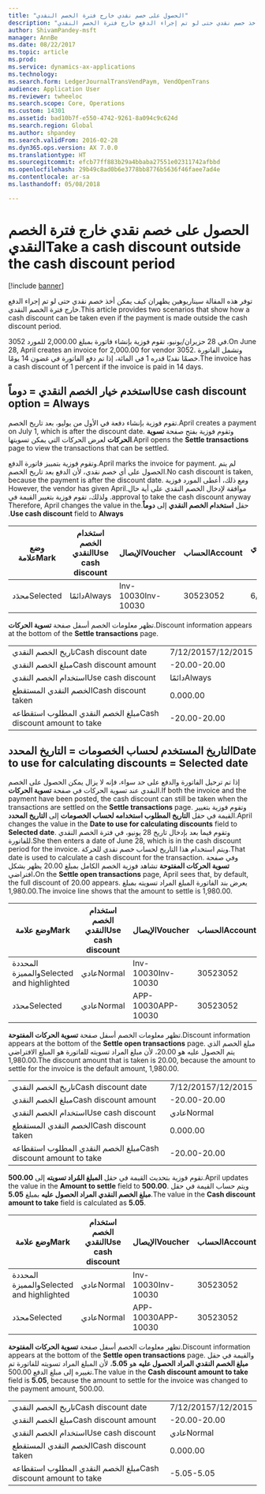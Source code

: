 ```yaml
---
title: "الحصول على خصم نقدي خارج فترة الخصم النقدي"
description: "توفر هذه المقالة سيناريوهين يظهران كيف يمكن أخذ خصم نقدي حتى لو تم إجراء الدفع خارج فترة الخصم النقدي."
author: ShivamPandey-msft
manager: AnnBe
ms.date: 08/22/2017
ms.topic: article
ms.prod: 
ms.service: dynamics-ax-applications
ms.technology: 
ms.search.form: LedgerJournalTransVendPaym, VendOpenTrans
audience: Application User
ms.reviewer: twheeloc
ms.search.scope: Core, Operations
ms.custom: 14301
ms.assetid: bad10b7f-e550-4742-9261-8a094c9c624d
ms.search.region: Global
ms.author: shpandey
ms.search.validFrom: 2016-02-28
ms.dyn365.ops.version: AX 7.0.0
ms.translationtype: HT
ms.sourcegitcommit: efcb77ff883b29a4bbaba27551e02311742afbbd
ms.openlocfilehash: 29b49c8ad0b6e3778bb8776b5636f46faee7ad4e
ms.contentlocale: ar-sa
ms.lasthandoff: 05/08/2018

---
```


# <a name="take-a-cash-discount-outside-the-cash-discount-period"></a><span data-ttu-id="fec8d-103">الحصول على خصم نقدي خارج فترة الخصم النقدي</span><span class="sxs-lookup"><span data-stu-id="fec8d-103">Take a cash discount outside the cash discount period</span></span>

[!include [banner](../includes/banner.md)]

<span data-ttu-id="fec8d-104">توفر هذه المقالة سيناريوهين يظهران كيف يمكن أخذ خصم نقدي حتى لو تم إجراء الدفع خارج فترة الخصم النقدي.</span><span class="sxs-lookup"><span data-stu-id="fec8d-104">This article provides two scenarios that show how a cash discount can be taken even if the payment is made outside the cash discount period.</span></span>

<span data-ttu-id="fec8d-105">في 28 حزيران/يونيو، تقوم فوزية بإنشاء فاتورة بمبلغ 2,000.00 للمورد 3052.</span><span class="sxs-lookup"><span data-stu-id="fec8d-105">On June 28, April creates an invoice for 2,000.00 for vendor 3052.</span></span> <span data-ttu-id="fec8d-106">وتشمل الفاتورة خصمًا نقديًا قدره 1 في المائة، إذا تم دفع الفاتورة في غضون 14 يومًا.‬</span><span class="sxs-lookup"><span data-stu-id="fec8d-106">The invoice has a cash discount of 1 percent if the invoice is paid in 14 days.</span></span>

## <a name="use-cash-discount-option--always"></a><span data-ttu-id="fec8d-107">استخدم خيار الخصم النقدي = دوماً</span><span class="sxs-lookup"><span data-stu-id="fec8d-107">Use cash discount option = Always</span></span>
<span data-ttu-id="fec8d-108">تقوم فوزية بإنشاء دفعة في الأول من يوليو، بعد تاريخ الخصم.</span><span class="sxs-lookup"><span data-stu-id="fec8d-108">April creates a payment on July 1, which is after the discount date.</span></span> <span data-ttu-id="fec8d-109">وتقوم فوزية بفتح صفحة **تسوية الحركات** لعرض الحركات التي يمكن تسويتها.</span><span class="sxs-lookup"><span data-stu-id="fec8d-109">April opens the **Settle transactions** page to view the transactions that can be settled.</span></span> 

<span data-ttu-id="fec8d-110">وتقوم فوزية بتمييز فاتورة الدفع.</span><span class="sxs-lookup"><span data-stu-id="fec8d-110">April marks the invoice for payment.</span></span> <span data-ttu-id="fec8d-111">لم يتم الحصول على أي خصم نقدي، لأن الدفع بعد تاريخ الخصم.</span><span class="sxs-lookup"><span data-stu-id="fec8d-111">No cash discount is taken, because the payment is after the discount date.</span></span> <span data-ttu-id="fec8d-112">‏‫ومع ذلك، أعطى المورد فوزية موافقة لإدخال الخصم النقدي على أية حال.</span><span class="sxs-lookup"><span data-stu-id="fec8d-112">However, the vendor has given April approval to take the cash discount anyway.</span></span> <span data-ttu-id="fec8d-113">ولذلك، تقوم فوزية بتغيير القيمة في حقل **استخدام الخصم النقدي** إلى **دوماً**.</span><span class="sxs-lookup"><span data-stu-id="fec8d-113">Therefore, April changes the value in the **Use cash discount** field to **Always**.</span></span>

| <span data-ttu-id="fec8d-114">وضع علامة</span><span class="sxs-lookup"><span data-stu-id="fec8d-114">Mark</span></span>     | <span data-ttu-id="fec8d-115">استخدام الخصم النقدي</span><span class="sxs-lookup"><span data-stu-id="fec8d-115">Use cash discount</span></span> | <span data-ttu-id="fec8d-116">الإيصال</span><span class="sxs-lookup"><span data-stu-id="fec8d-116">Voucher</span></span>   | <span data-ttu-id="fec8d-117">الحساب</span><span class="sxs-lookup"><span data-stu-id="fec8d-117">Account</span></span> | <span data-ttu-id="fec8d-118">تاريخ الخصم النقدي</span><span class="sxs-lookup"><span data-stu-id="fec8d-118">Cash discount date</span></span> | <span data-ttu-id="fec8d-119">تاريخ الاستحقاق</span><span class="sxs-lookup"><span data-stu-id="fec8d-119">Due date</span></span>  | <span data-ttu-id="fec8d-120">الفاتورة</span><span class="sxs-lookup"><span data-stu-id="fec8d-120">Invoice</span></span> | <span data-ttu-id="fec8d-121">المبلغ بعملة الحركة</span><span class="sxs-lookup"><span data-stu-id="fec8d-121">Amount in transaction currency</span></span> | <span data-ttu-id="fec8d-122">عملة</span><span class="sxs-lookup"><span data-stu-id="fec8d-122">Currency</span></span> | <span data-ttu-id="fec8d-123">المبلغ المراد تسويته</span><span class="sxs-lookup"><span data-stu-id="fec8d-123">Amount to settle</span></span> |
|----------|-------------------|-----------|---------|--------------------|-----------|---------|--------------------------------|----------|------------------|
| <span data-ttu-id="fec8d-124">محدَد</span><span class="sxs-lookup"><span data-stu-id="fec8d-124">Selected</span></span> | <span data-ttu-id="fec8d-125">دائمًا</span><span class="sxs-lookup"><span data-stu-id="fec8d-125">Always</span></span>            | <span data-ttu-id="fec8d-126">Inv-10030</span><span class="sxs-lookup"><span data-stu-id="fec8d-126">Inv-10030</span></span> | <span data-ttu-id="fec8d-127">3052</span><span class="sxs-lookup"><span data-stu-id="fec8d-127">3052</span></span>    | <span data-ttu-id="fec8d-128">6/28/2015</span><span class="sxs-lookup"><span data-stu-id="fec8d-128">6/28/2015</span></span>          | <span data-ttu-id="fec8d-129">7/12/2015</span><span class="sxs-lookup"><span data-stu-id="fec8d-129">7/12/2015</span></span> | <span data-ttu-id="fec8d-130">10030</span><span class="sxs-lookup"><span data-stu-id="fec8d-130">10030</span></span>   | <span data-ttu-id="fec8d-131">-2,000.00</span><span class="sxs-lookup"><span data-stu-id="fec8d-131">-2,000.00</span></span>                      | <span data-ttu-id="fec8d-132">دولار أمريكي</span><span class="sxs-lookup"><span data-stu-id="fec8d-132">USD</span></span>      | <span data-ttu-id="fec8d-133">-1,980.00</span><span class="sxs-lookup"><span data-stu-id="fec8d-133">-1,980.00</span></span>        |

<span data-ttu-id="fec8d-134">تظهر معلومات الخصم أسفل صفحة **تسوية الحركات**.</span><span class="sxs-lookup"><span data-stu-id="fec8d-134">Discount information appears at the bottom of the **Settle transactions** page.</span></span>

|                              |           |
|------------------------------|-----------|
| <span data-ttu-id="fec8d-135">تاريخ الخصم النقدي</span><span class="sxs-lookup"><span data-stu-id="fec8d-135">Cash discount date</span></span>           | <span data-ttu-id="fec8d-136">7/12/2015</span><span class="sxs-lookup"><span data-stu-id="fec8d-136">7/12/2015</span></span> |
| <span data-ttu-id="fec8d-137">مبلغ الخصم النقدي</span><span class="sxs-lookup"><span data-stu-id="fec8d-137">Cash discount amount</span></span>         | <span data-ttu-id="fec8d-138">-20.00</span><span class="sxs-lookup"><span data-stu-id="fec8d-138">-20.00</span></span>    |
| <span data-ttu-id="fec8d-139">استخدام الخصم النقدي</span><span class="sxs-lookup"><span data-stu-id="fec8d-139">Use cash discount</span></span>            | <span data-ttu-id="fec8d-140">دائمًا</span><span class="sxs-lookup"><span data-stu-id="fec8d-140">Always</span></span>    |
| <span data-ttu-id="fec8d-141">الخصم النقدي المستقطع</span><span class="sxs-lookup"><span data-stu-id="fec8d-141">Cash discount taken</span></span>          | <span data-ttu-id="fec8d-142">0.00</span><span class="sxs-lookup"><span data-stu-id="fec8d-142">0.00</span></span>      |
| <span data-ttu-id="fec8d-143">مبلغ الخصم النقدي المطلوب استقطاعه</span><span class="sxs-lookup"><span data-stu-id="fec8d-143">Cash discount amount to take</span></span> | <span data-ttu-id="fec8d-144">-20.00</span><span class="sxs-lookup"><span data-stu-id="fec8d-144">-20.00</span></span>    |

## <a name="date-to-use-for-calculating-discounts--selected-date"></a><span data-ttu-id="fec8d-145">التاريخ المستخدم لحساب الخصومات = التاريخ المحدد</span><span class="sxs-lookup"><span data-stu-id="fec8d-145">Date to use for calculating discounts = Selected date</span></span>
<span data-ttu-id="fec8d-146">إذا تم ترحيل الفاتورة والدفع على حد سواء، فإنه لا يزال يمكن الحصول على الخصم النقدي عند تسوية الحركات في صفحة **تسوية الحركات**.</span><span class="sxs-lookup"><span data-stu-id="fec8d-146">If both the invoice and the payment have been posted, the cash discount can still be taken when the transactions are settled on the **Settle transactions** page.</span></span> <span data-ttu-id="fec8d-147">وتقوم فوزية بتغيير القيمة في حقل **التاريخ المطلوب استخدامه لحساب الخصومات** إلى **التاريخ المحدد**.</span><span class="sxs-lookup"><span data-stu-id="fec8d-147">April changes the value in the **Date to use for calculating discounts** field to **Selected date**.</span></span> <span data-ttu-id="fec8d-148">وتقوم فيما بعد بإدخال تاريخ 28 يونيو، في فترة الخصم النقدي للفاتورة.</span><span class="sxs-lookup"><span data-stu-id="fec8d-148">She then enters a date of June 28, which is in the cash discount period for the invoice.</span></span> <span data-ttu-id="fec8d-149">ويتم استخدام هذا التاريخ لحساب خصم نقدي للحركة.</span><span class="sxs-lookup"><span data-stu-id="fec8d-149">That date is used to calculate a cash discount for the transaction.</span></span> <span data-ttu-id="fec8d-150">وفي صفحة **تسوية الحركات المفتوحة** تشاهد فوزية الخصم الكامل بمبلغ 20.00  يظهر بشكل افتراضي،</span><span class="sxs-lookup"><span data-stu-id="fec8d-150">On the **Settle open transactions** page, April sees that, by default, the full discount of 20.00 appears.</span></span> <span data-ttu-id="fec8d-151">يعرض بند الفاتورة المبلغ المراد تسويته بمبلغ 1,980.00.</span><span class="sxs-lookup"><span data-stu-id="fec8d-151">The invoice line shows that the amount to settle is 1,980.00.</span></span>

| <span data-ttu-id="fec8d-152">وضع علامة</span><span class="sxs-lookup"><span data-stu-id="fec8d-152">Mark</span></span>                     | <span data-ttu-id="fec8d-153">استخدام الخصم النقدي</span><span class="sxs-lookup"><span data-stu-id="fec8d-153">Use cash discount</span></span> | <span data-ttu-id="fec8d-154">الإيصال</span><span class="sxs-lookup"><span data-stu-id="fec8d-154">Voucher</span></span>   | <span data-ttu-id="fec8d-155">الحساب</span><span class="sxs-lookup"><span data-stu-id="fec8d-155">Account</span></span> | <span data-ttu-id="fec8d-156">تاريخ الخصم النقدي</span><span class="sxs-lookup"><span data-stu-id="fec8d-156">Cash discount date</span></span> | <span data-ttu-id="fec8d-157">تاريخ الاستحقاق</span><span class="sxs-lookup"><span data-stu-id="fec8d-157">Due date</span></span>  | <span data-ttu-id="fec8d-158">الفاتورة</span><span class="sxs-lookup"><span data-stu-id="fec8d-158">Invoice</span></span> | <span data-ttu-id="fec8d-159">المبلغ بعملة الحركة</span><span class="sxs-lookup"><span data-stu-id="fec8d-159">Amount in transaction currency</span></span> | <span data-ttu-id="fec8d-160">عملة</span><span class="sxs-lookup"><span data-stu-id="fec8d-160">Currency</span></span> | <span data-ttu-id="fec8d-161">المبلغ المراد تسويته</span><span class="sxs-lookup"><span data-stu-id="fec8d-161">Amount to settle</span></span> |
|--------------------------|-------------------|-----------|---------|--------------------|-----------|---------|--------------------------------|----------|------------------|
| <span data-ttu-id="fec8d-162">المحددة والمميزة</span><span class="sxs-lookup"><span data-stu-id="fec8d-162">Selected and highlighted</span></span> | <span data-ttu-id="fec8d-163">عادي</span><span class="sxs-lookup"><span data-stu-id="fec8d-163">Normal</span></span>            | <span data-ttu-id="fec8d-164">Inv-10030</span><span class="sxs-lookup"><span data-stu-id="fec8d-164">Inv-10030</span></span> | <span data-ttu-id="fec8d-165">3052</span><span class="sxs-lookup"><span data-stu-id="fec8d-165">3052</span></span>    | <span data-ttu-id="fec8d-166">6/28/2015</span><span class="sxs-lookup"><span data-stu-id="fec8d-166">6/28/2015</span></span>          | <span data-ttu-id="fec8d-167">7/12/2015</span><span class="sxs-lookup"><span data-stu-id="fec8d-167">7/12/2015</span></span> | <span data-ttu-id="fec8d-168">10030</span><span class="sxs-lookup"><span data-stu-id="fec8d-168">10030</span></span>   | <span data-ttu-id="fec8d-169">-2,000.00</span><span class="sxs-lookup"><span data-stu-id="fec8d-169">-2,000.00</span></span>                      | <span data-ttu-id="fec8d-170">دولار أمريكي</span><span class="sxs-lookup"><span data-stu-id="fec8d-170">USD</span></span>      | <span data-ttu-id="fec8d-171">-1,980.00</span><span class="sxs-lookup"><span data-stu-id="fec8d-171">-1,980.00</span></span>        |
| <span data-ttu-id="fec8d-172">محدَد</span><span class="sxs-lookup"><span data-stu-id="fec8d-172">Selected</span></span>                 | <span data-ttu-id="fec8d-173">عادي</span><span class="sxs-lookup"><span data-stu-id="fec8d-173">Normal</span></span>            | <span data-ttu-id="fec8d-174">APP-10030</span><span class="sxs-lookup"><span data-stu-id="fec8d-174">APP-10030</span></span> | <span data-ttu-id="fec8d-175">3052</span><span class="sxs-lookup"><span data-stu-id="fec8d-175">3052</span></span>    | <span data-ttu-id="fec8d-176">7/15/2015</span><span class="sxs-lookup"><span data-stu-id="fec8d-176">7/15/2015</span></span>          | <span data-ttu-id="fec8d-177">7/15/2015</span><span class="sxs-lookup"><span data-stu-id="fec8d-177">7/15/2015</span></span> |         | <span data-ttu-id="fec8d-178">500.00</span><span class="sxs-lookup"><span data-stu-id="fec8d-178">500.00</span></span>                         | <span data-ttu-id="fec8d-179">دولار أمريكي</span><span class="sxs-lookup"><span data-stu-id="fec8d-179">USD</span></span>      | <span data-ttu-id="fec8d-180">500.00</span><span class="sxs-lookup"><span data-stu-id="fec8d-180">500.00</span></span>           |

<span data-ttu-id="fec8d-181">تظهر معلومات الخصم أسفل صفحة **تسوية الحركات المفتوحة**.</span><span class="sxs-lookup"><span data-stu-id="fec8d-181">Discount information appears at the bottom of the **Settle open transactions** page.</span></span> <span data-ttu-id="fec8d-182">مبلغ الخصم الذي يتم الحصول عليه هو 20.00، لأن مبلغ المراد تسويته للفاتورة هو المبلغ الافتراضي 1,980.00.</span><span class="sxs-lookup"><span data-stu-id="fec8d-182">The discount amount that is taken is 20.00, because the amount to settle for the invoice is the default amount, 1,980.00.</span></span>

|                              |           |
|------------------------------|-----------|
| <span data-ttu-id="fec8d-183">تاريخ الخصم النقدي</span><span class="sxs-lookup"><span data-stu-id="fec8d-183">Cash discount date</span></span>           | <span data-ttu-id="fec8d-184">7/12/2015</span><span class="sxs-lookup"><span data-stu-id="fec8d-184">7/12/2015</span></span> |
| <span data-ttu-id="fec8d-185">مبلغ الخصم النقدي</span><span class="sxs-lookup"><span data-stu-id="fec8d-185">Cash discount amount</span></span>         | <span data-ttu-id="fec8d-186">-20.00</span><span class="sxs-lookup"><span data-stu-id="fec8d-186">-20.00</span></span>    |
| <span data-ttu-id="fec8d-187">استخدام الخصم النقدي</span><span class="sxs-lookup"><span data-stu-id="fec8d-187">Use cash discount</span></span>            | <span data-ttu-id="fec8d-188">عادي</span><span class="sxs-lookup"><span data-stu-id="fec8d-188">Normal</span></span>    |
| <span data-ttu-id="fec8d-189">الخصم النقدي المستقطع</span><span class="sxs-lookup"><span data-stu-id="fec8d-189">Cash discount taken</span></span>          | <span data-ttu-id="fec8d-190">0.00</span><span class="sxs-lookup"><span data-stu-id="fec8d-190">0.00</span></span>      |
| <span data-ttu-id="fec8d-191">مبلغ الخصم النقدي المطلوب استقطاعه</span><span class="sxs-lookup"><span data-stu-id="fec8d-191">Cash discount amount to take</span></span> | <span data-ttu-id="fec8d-192">-20.00</span><span class="sxs-lookup"><span data-stu-id="fec8d-192">-20.00</span></span>    |

<span data-ttu-id="fec8d-193">تقوم فوزية بتحديث القيمة في حقل **المبلغ المُراد تسويته** إلى **500.00**.</span><span class="sxs-lookup"><span data-stu-id="fec8d-193">April updates the value in the **Amount to settle** field to **500.00**.</span></span> <span data-ttu-id="fec8d-194">ويتم حساب القيمة في حقل **مبلغ الخصم النقدي المراد الحصول عليه** بمبلغ **5.05**.</span><span class="sxs-lookup"><span data-stu-id="fec8d-194">The value in the **Cash discount amount to take** field is calculated as **5.05**.</span></span>

| <span data-ttu-id="fec8d-195">وضع علامة</span><span class="sxs-lookup"><span data-stu-id="fec8d-195">Mark</span></span>                     | <span data-ttu-id="fec8d-196">استخدام الخصم النقدي</span><span class="sxs-lookup"><span data-stu-id="fec8d-196">Use cash discount</span></span> | <span data-ttu-id="fec8d-197">الإيصال</span><span class="sxs-lookup"><span data-stu-id="fec8d-197">Voucher</span></span>   | <span data-ttu-id="fec8d-198">الحساب</span><span class="sxs-lookup"><span data-stu-id="fec8d-198">Account</span></span> | <span data-ttu-id="fec8d-199">التاريخ</span><span class="sxs-lookup"><span data-stu-id="fec8d-199">Date</span></span>      | <span data-ttu-id="fec8d-200">تاريخ الاستحقاق</span><span class="sxs-lookup"><span data-stu-id="fec8d-200">Due date</span></span>  | <span data-ttu-id="fec8d-201">الفاتورة</span><span class="sxs-lookup"><span data-stu-id="fec8d-201">Invoice</span></span> | <span data-ttu-id="fec8d-202">المبلغ بعملة الحركة</span><span class="sxs-lookup"><span data-stu-id="fec8d-202">Amount in transaction currency</span></span> | <span data-ttu-id="fec8d-203">عملة</span><span class="sxs-lookup"><span data-stu-id="fec8d-203">Currency</span></span> | <span data-ttu-id="fec8d-204">المبلغ المراد تسويته</span><span class="sxs-lookup"><span data-stu-id="fec8d-204">Amount to settle</span></span> |
|--------------------------|-------------------|-----------|---------|-----------|-----------|---------|--------------------------------|----------|------------------|
| <span data-ttu-id="fec8d-205">المحددة والمميزة</span><span class="sxs-lookup"><span data-stu-id="fec8d-205">Selected and highlighted</span></span> | <span data-ttu-id="fec8d-206">عادي</span><span class="sxs-lookup"><span data-stu-id="fec8d-206">Normal</span></span>            | <span data-ttu-id="fec8d-207">Inv-10030</span><span class="sxs-lookup"><span data-stu-id="fec8d-207">Inv-10030</span></span> | <span data-ttu-id="fec8d-208">3052</span><span class="sxs-lookup"><span data-stu-id="fec8d-208">3052</span></span>    | <span data-ttu-id="fec8d-209">6/28/2015</span><span class="sxs-lookup"><span data-stu-id="fec8d-209">6/28/2015</span></span> | <span data-ttu-id="fec8d-210">7/12/2015</span><span class="sxs-lookup"><span data-stu-id="fec8d-210">7/12/2015</span></span> | <span data-ttu-id="fec8d-211">10030</span><span class="sxs-lookup"><span data-stu-id="fec8d-211">10030</span></span>   | <span data-ttu-id="fec8d-212">2,000.00</span><span class="sxs-lookup"><span data-stu-id="fec8d-212">2,000.00</span></span>                       | <span data-ttu-id="fec8d-213">دولار أمريكي</span><span class="sxs-lookup"><span data-stu-id="fec8d-213">USD</span></span>      | <span data-ttu-id="fec8d-214">-500.00</span><span class="sxs-lookup"><span data-stu-id="fec8d-214">-500.00</span></span>          |
| <span data-ttu-id="fec8d-215">محدَد</span><span class="sxs-lookup"><span data-stu-id="fec8d-215">Selected</span></span>                 | <span data-ttu-id="fec8d-216">عادي</span><span class="sxs-lookup"><span data-stu-id="fec8d-216">Normal</span></span>            | <span data-ttu-id="fec8d-217">APP-10030</span><span class="sxs-lookup"><span data-stu-id="fec8d-217">APP-10030</span></span> | <span data-ttu-id="fec8d-218">3052</span><span class="sxs-lookup"><span data-stu-id="fec8d-218">3052</span></span>    | <span data-ttu-id="fec8d-219">7/15/2015</span><span class="sxs-lookup"><span data-stu-id="fec8d-219">7/15/2015</span></span> | <span data-ttu-id="fec8d-220">7/15/2015</span><span class="sxs-lookup"><span data-stu-id="fec8d-220">7/15/2015</span></span> |         | <span data-ttu-id="fec8d-221">500.00</span><span class="sxs-lookup"><span data-stu-id="fec8d-221">500.00</span></span>                         | <span data-ttu-id="fec8d-222">دولار أمريكي</span><span class="sxs-lookup"><span data-stu-id="fec8d-222">USD</span></span>      | <span data-ttu-id="fec8d-223">500.00</span><span class="sxs-lookup"><span data-stu-id="fec8d-223">500.00</span></span>           |

<span data-ttu-id="fec8d-224">تظهر معلومات الخصم أسفل صفحة **تسوية الحركات المفتوحة**.</span><span class="sxs-lookup"><span data-stu-id="fec8d-224">Discount information appears at the bottom of the **Settle open transactions** page.</span></span> <span data-ttu-id="fec8d-225">والقيمة في حقل **مبلغ الخصم النقدي المراد الحصول عليه** هو **5.05**، لأن المبلغ المراد تسويته للفاتورة تم تغييره إلى مبلغ الدفع 500.00.</span><span class="sxs-lookup"><span data-stu-id="fec8d-225">The value in the **Cash discount amount to take** field is **5.05**, because the amount to settle for the invoice was changed to the payment amount, 500.00.</span></span>

|                              |           |
|------------------------------|-----------|
| <span data-ttu-id="fec8d-226">تاريخ الخصم النقدي</span><span class="sxs-lookup"><span data-stu-id="fec8d-226">Cash discount date</span></span>           | <span data-ttu-id="fec8d-227">7/12/2015</span><span class="sxs-lookup"><span data-stu-id="fec8d-227">7/12/2015</span></span> |
| <span data-ttu-id="fec8d-228">مبلغ الخصم النقدي</span><span class="sxs-lookup"><span data-stu-id="fec8d-228">Cash discount amount</span></span>         | <span data-ttu-id="fec8d-229">-20.00</span><span class="sxs-lookup"><span data-stu-id="fec8d-229">-20.00</span></span>    |
| <span data-ttu-id="fec8d-230">استخدام الخصم النقدي</span><span class="sxs-lookup"><span data-stu-id="fec8d-230">Use cash discount</span></span>            | <span data-ttu-id="fec8d-231">عادي</span><span class="sxs-lookup"><span data-stu-id="fec8d-231">Normal</span></span>    |
| <span data-ttu-id="fec8d-232">الخصم النقدي المستقطع</span><span class="sxs-lookup"><span data-stu-id="fec8d-232">Cash discount taken</span></span>          | <span data-ttu-id="fec8d-233">0.00</span><span class="sxs-lookup"><span data-stu-id="fec8d-233">0.00</span></span>      |
| <span data-ttu-id="fec8d-234">مبلغ الخصم النقدي المطلوب استقطاعه</span><span class="sxs-lookup"><span data-stu-id="fec8d-234">Cash discount amount to take</span></span> | <span data-ttu-id="fec8d-235">-5.05</span><span class="sxs-lookup"><span data-stu-id="fec8d-235">-5.05</span></span>     |






